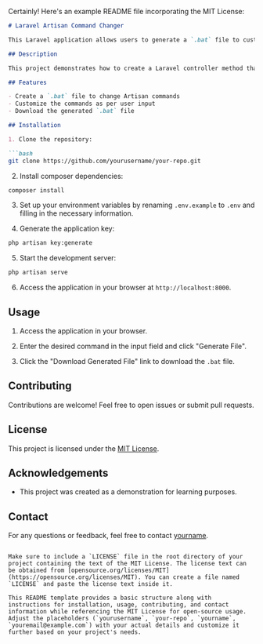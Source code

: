 Certainly! Here's an example README file incorporating the MIT License:

```markdown
# Laravel Artisan Command Changer

This Laravel application allows users to generate a `.bat` file to customize Artisan commands.

## Description

This project demonstrates how to create a Laravel controller method that generates a `.bat` file based on user input and allows users to download it. The `.bat` file includes doskey commands to modify Artisan commands within a Laravel project.

## Features

- Create a `.bat` file to change Artisan commands
- Customize the commands as per user input
- Download the generated `.bat` file

## Installation

1. Clone the repository:

```bash
git clone https://github.com/yourusername/your-repo.git
```

2. Install composer dependencies:

```bash
composer install
```

3. Set up your environment variables by renaming `.env.example` to `.env` and filling in the necessary information.

4. Generate the application key:

```bash
php artisan key:generate
```

5. Start the development server:

```bash
php artisan serve
```

6. Access the application in your browser at `http://localhost:8000`.

## Usage

1. Access the application in your browser.

2. Enter the desired command in the input field and click "Generate File".

3. Click the "Download Generated File" link to download the `.bat` file.

## Contributing

Contributions are welcome! Feel free to open issues or submit pull requests.

## License

This project is licensed under the [MIT License](LICENSE).

## Acknowledgements

- This project was created as a demonstration for learning purposes.

## Contact

For any questions or feedback, feel free to contact [yourname](mailto:youremail@example.com).
```

Make sure to include a `LICENSE` file in the root directory of your project containing the text of the MIT License. The license text can be obtained from [opensource.org/licenses/MIT](https://opensource.org/licenses/MIT). You can create a file named `LICENSE` and paste the license text inside it.

This README template provides a basic structure along with instructions for installation, usage, contributing, and contact information while referencing the MIT License for open-source usage. Adjust the placeholders (`yourusername`, `your-repo`, `yourname`, `youremail@example.com`) with your actual details and customize it further based on your project's needs.